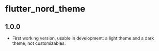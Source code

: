 # flutter_nord_theme

## 1.0.0
* First working version, usable in development: a light theme and a dark theme, not customizables.
